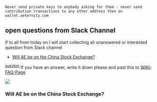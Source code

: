     Never send private keys to anybody asking for them - never send
    contribution transactions to any other address then on
    wallet.aeternity.com


## open questions from Slack Channel

If to all from today on I will start collecting all unanswered or
interested question from Slack channel


* [Will AE be on the China Stock Exchange?](#)

<sup>[question](https://aeternity.slack.com/archives/C229MJXFE/p1496483480968208)</sup>
If you have an answer, write it down please and past this to [WIKI-FAQ-Page](Frequently-Asked-Questions)

[![](https://cdn-images-1.medium.com/max/800/1*Fh8Te8hkihkvLufP05tKPQ.png)](#)

### Will AE be on the China Stock Exchange?